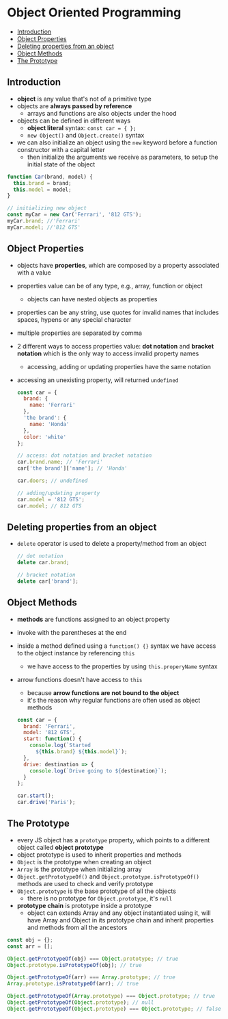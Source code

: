 # Object Oriented Programming

- [Introduction](#introduction)
- [Object Properties](#object-properties)
- [Deleting properties from an object](#deleting-properties-from-an-object)
- [Object Methods](#object-methods)
- [The Prototype](#the-prototype)


## Introduction

- **object** is any value that's not of a primitive type
- objects are **always passed by reference**
  - arrays and functions are also objects under the hood
- objects can be defined in different ways
  - **object literal** syntax: `const car = { };`
  - `new Object()` and `Object.create()` syntax
- we can also initialize an object using the `new` keyword before a function constructor with a capital letter
  - then initialize the arguments we receive as parameters, to setup the initial state of the object

```js
function Car(brand, model) {
  this.brand = brand;
  this.model = model;
}

// initializing new object
const myCar = new Car('Ferrari', '812 GTS');
myCar.brand; //'Ferrari'
myCar.model; //'812 GTS'
```


## Object Properties

- objects have **properties**, which are composed by a property associated with a value
- properties value can be of any type, e.g., array, function or object
  - objects can have nested objects as properties
- properties can be any string, use quotes for invalid names that includes spaces, hypens or any special character
- multiple properties are separated by comma
- 2 different ways to access properties value: **dot notation** and **bracket notation** which is the only way to access invalid property names
  - accessing, adding or updating properties have the same notation
- accessing an unexisting property, will returned `undefined`

  ```js
  const car = {
    brand: {
      name: 'Ferrari'
    },
    'the brand': {
      name: 'Honda'
    },
    color: 'white'
  };

  // access: dot notation and bracket notation
  car.brand.name; // 'Ferrari'
  car['the brand']['name']; // 'Honda'

  car.doors; // undefined

  // adding/updating property
  car.model = '812 GTS';
  car.model; // 812 GTS
  ```


## Deleting properties from an object

- `delete` operator is used to delete a property/method from an object

  ```js
  // dot notation
  delete car.brand;

  // bracket notation
  delete car['brand'];
  ```


## Object Methods

- **methods** are functions assigned to an object property
- invoke with the parentheses at the end
- inside a method defined using a `function() {}` syntax we have access to the object instance by referencing `this`
  - we have access to the properties by using `this.properyName` syntax
- arrow functions doesn't have access to `this`
  - because **arrow functions are not bound to the object**
  - it's the reason why regular functions are often used as object methods

  ```js
  const car = {
    brand: 'Ferrari',
    model: '812 GTS',
    start: function() {
      console.log(`Started
        ${this.brand} ${this.model}`);
    },
    drive: destination => {
      console.log(`Drive going to ${destination}`);
    }
  };

  car.start();
  car.drive('Paris');
  ```


## The Prototype

- every JS object has a `prototype` property, which points to a different object called **object prototype**
- object prototype is used to inherit properties and methods
- `Object` is the prototype when creating an object
- `Array` is the prototype when initializing array
- `Object.getPrototypeOf()` and `Object.prototype.isPrototypeOf()` methods are used to check and verify prototype
- `Object.prototype` is the base prototype of all the objects
  - there is no prototype for `Object.prototype`, it's `null`
- **prototype chain** is prototype inside a prototype
  - object can extends Array and any object instantiated using it, will have Array and Object in its prototype chain and inherit properties and methods from all the ancestors

```js
const obj = {};
const arr = [];

Object.getPrototypeOf(obj) === Object.prototype; // true
Object.prototype.isPrototypeOf(obj); // true

Object.getPrototypeOf(arr) === Array.prototype; // true
Array.prototype.isPrototypeOf(arr); // true

Object.getPrototypeOf(Array.prototype) === Object.prototype; // true
Object.getPrototypeOf(Object.prototype); // null
Object.getPrototypeOf(Object.prototype) === Object.prototype; // false
```
